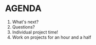 AGENDA
=======
1. What's next?
1. Questions?
2. Individual project time!
3. Work on projects for an hour and a half

